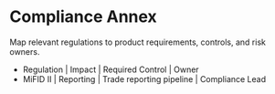 # Compliance Annex

Map relevant regulations to product requirements, controls, and risk owners.

- Regulation | Impact | Required Control | Owner
- MiFID II | Reporting | Trade reporting pipeline | Compliance Lead

